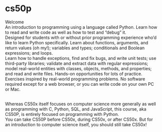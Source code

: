 # cs50p
Welcome <br>
An introduction to programming using a language called Python. Learn how to read and write code as well as how to test and “debug” it. <br> 
Designed for students with or without prior programming experience who’d like to learn Python specifically. Learn about functions, arguments, and return values (oh my!); variables and types; conditionals and Boolean expressions; and loops. <br>
Learn how to handle exceptions, find and fix bugs, and write unit tests; use third-party libraries; validate and extract data with regular expressions; model real-world entities with classes, objects, methods, and properties; and read and write files. Hands-on opportunities for lots of practice. <br> 
Exercises inspired by real-world programming problems. No software required except for a web browser, or you can write code on your own PC or Mac. <br>
<br>
<p>
Whereas CS50x itself focuses on computer science more generally as well as programming with C, Python, SQL, and JavaScript, this course, aka CS50P, is entirely focused on programming with Python. <br> 
You can take CS50P before CS50x, during CS50x, or after CS50x. But for an introduction to computer science itself, you should still take CS50x!
</p>
